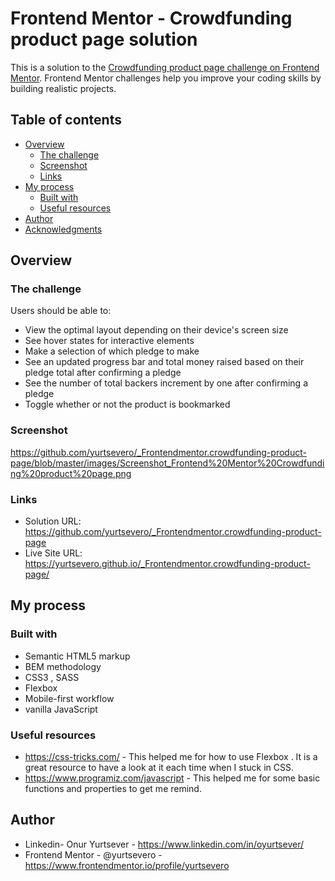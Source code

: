 # Frontend Mentor - Crowdfunding product page solution

This is a solution to the [Crowdfunding product page challenge on Frontend Mentor](https://www.frontendmentor.io/challenges/crowdfunding-product-page-7uvcZe7ZR). Frontend Mentor challenges help you improve your coding skills by building realistic projects. 

## Table of contents

- [Overview](#overview)
  - [The challenge](#the-challenge)
  - [Screenshot](#screenshot)
  - [Links](#links)
- [My process](#my-process)
  - [Built with](#built-with) 
  - [Useful resources](#useful-resources)
- [Author](#author)
- [Acknowledgments](#acknowledgments)



## Overview

### The challenge

Users should be able to:

- View the optimal layout depending on their device's screen size
- See hover states for interactive elements
- Make a selection of which pledge to make
- See an updated progress bar and total money raised based on their pledge total after confirming a pledge
- See the number of total backers increment by one after confirming a pledge
- Toggle whether or not the product is bookmarked

### Screenshot

https://github.com/yurtsevero/_Frontendmentor.crowdfunding-product-page/blob/master/images/Screenshot_Frontend%20Mentor%20Crowdfunding%20product%20page.png


### Links

- Solution URL: https://github.com/yurtsevero/_Frontendmentor.crowdfunding-product-page
- Live Site URL: https://yurtsevero.github.io/_Frontendmentor.crowdfunding-product-page/

## My process

### Built with

- Semantic HTML5 markup
- BEM methodology
- CSS3 , SASS 
- Flexbox
- Mobile-first workflow
- vanilla JavaScript


### Useful resources

- https://css-tricks.com/ - This helped me for how to use Flexbox . It is a great resource to have a look at it each time when I stuck in CSS.
- https://www.programiz.com/javascript - This helped me for some basic functions and properties to get me remind. 


## Author

- Linkedin- Onur Yurtsever - https://www.linkedin.com/in/oyurtsever/
- Frontend Mentor - @yurtsevero - https://www.frontendmentor.io/profile/yurtsevero


